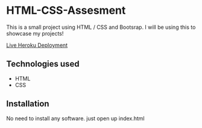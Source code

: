 # HTML-CSS-Assesment
This  is a small project using HTML / CSS and Bootsrap. I will be using this to showcase my projects!

[Live Heroku Deployment](https://portfolio-yasmine.herokuapp.com/)
 
 
## Technologies used

* HTML
* CSS

## Installation

No need to install any software. just open up index.html

